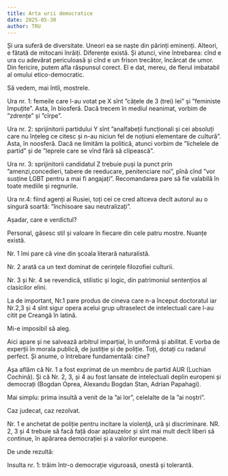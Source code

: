```yaml
---
title: Arta urii democratice
date: 2025-05-30
author: TRU
---
```

Și ura suferă de diversitate. Uneori ea se naște din părinți eminenți. Alteori, e fătată de mitocani înrăiți. Diferențe există. Și atunci, vine întrebarea: cînd e ura cu adevărat periculoasă și cînd e un frison trecător, încărcat de umor.  Din fericire, putem afla răspunsul corect. El e dat, mereu, de flerul imbatabil al omului etico-democratic.

Să  vedem, mai întîi, mostrele.

Ura nr. 1: femeile care l-au votat pe X sînt ”cățele de 3 (trei) lei” și ”feministe împuțite”. Asta, în biosferă. Dacă trecem  în mediul neanimat, vorbim de ”zdrențe” și ”cîrpe”.

Ura nr. 2: sprijinitorii partidului Y sînt ”analfabeții funcționali și cei absoluți care nu înțeleg ce citesc și n-au niciun fel de noțiuni elementare de cultură”. Asta, în noosferă. Dacă ne limităm la politică, atunci vorbim de ”lichelele de partid” și de ”leprele care se vînd fără să clipească”.

Ura nr. 3: sprijinitorii candidatul Z trebuie puși la punct prin ”amenzi,concedieri, tabere de reeducare, penitenciare noi”, pînă cînd ”vor susține LGBT pentru a mai fi angajați”. Recomandarea pare să fie valabilă în toate mediile și regnurile.

Ura nr.4: fiind agenți ai Rusiei, toți cei ce cred altceva decît autorul au o singură soartă: ”închisoare sau neutralizați”.

Așadar, care e verdictul?

Personal, găsesc stil și valoare în fiecare din cele patru mostre. Nuanțe există.

Nr. 1 îmi pare că vine din școala literară naturalistă.

Nr. 2 arată ca un text dominat de cerințele filozofiei culturii.

Nr. 3 și Nr. 4 se revendică, stilistic și logic, din patrimoniul sentențios al clasicilor elini.

La de important, Nr.1 pare produs de cineva care n-a început doctoratul iar Nr.2,3 și 4 sînt sigur opera acelui grup ultraselect de intelectuali care l-au citit pe Creangă în latină.

Mi-e imposibil să aleg.

Aici apare și ne salvează arbitrul imparțial, în uniformă și abilitat. E vorba de experții în morala publică, de justiție și de poliție. Toți, dotați cu radarul perfect. Și anume, o întrebare fundamentală: cine?

Așa aflăm că Nr. 1 a fost exprimat de un membru de partid AUR (Luchian Cochină). Și că Nr. 2, 3, și 4 au fost lansate de intelectuali deplin europeni și democrați (Bogdan Oprea, Alexandu Bogdan Stan, Adrian Papahagi).  

Mai simplu: prima insultă a venit de la ”ai lor”, celelalte de la ”ai noștri”.

Caz judecat, caz rezolvat.

Nr. 1 e anchetat de poliție pentru incitare la violenţă, ură și discriminare. NR. 2, 3 și 4 trebuie să facă față doar aplauzelor și sînt mai mult decît liberi să continue, în apărarea democrației și a valorilor europene.

De unde rezultă:  

Insulta nr. 1: trăim într-o democrație viguroasă, onestă și tolerantă.

